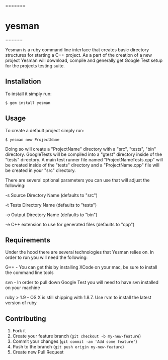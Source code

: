 =======
# yesman
======

Yesman is a ruby command line interface that creates basic directory structures for starting a C++ project. As a part of the creation of a new project Yesman will download, compile and generally get Google Test setup for the projects testing suite.

## Installation

To install it simply run:

    $ gem install yesman

## Usage

To create a default project simply run:
    
    $ yesman new ProjectName

Doing so will create a "ProjectName" directory with a "src", "tests", "bin" directory. GoogleTests will be compiled into a "gtest" directory inside of the "tests" directory. A main test runner file named "ProjectNameTests.cpp" will be created inside of the "tests" directory and a "ProjectName.cpp" file will be created in your "src" directory.

There are several optional parameters you can use that will adjust the following:

-s  Source Directory Name (defaults to "src")

-t  Tests Directory Name (defaults to "tests")

-o  Output Directory Name (defaults to "bin")

-e  C++ extension to use for generated files (defaults to "cpp")

## Requirements

Under the hood there are several technologies that Yesman relies on. In order to run you will need the following:

G++ - You can get this by installing XCode on your mac, be sure to install the command line tools

svn - In order to pull down Google Test you will need to have svn installed on your machine

ruby > 1.9 - OS X is still shipping with 1.8.7. Use rvm to install the latest version of ruby

## Contributing

1. Fork it
2. Create your feature branch (`git checkout -b my-new-feature`)
3. Commit your changes (`git commit -am 'Add some feature'`)
4. Push to the branch (`git push origin my-new-feature`)
5. Create new Pull Request
